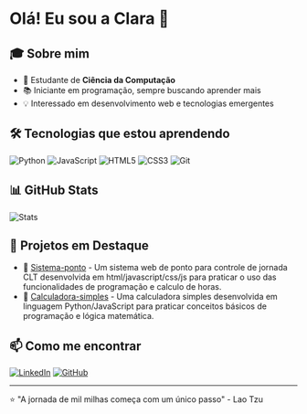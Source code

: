 # Olá! Eu sou a Clara 👋

## 🎓 Sobre mim
- 🌱 Estudante de **Ciência da Computação**
- 📚 Iniciante em programação, sempre buscando aprender mais
- 💡 Interessado em desenvolvimento web e tecnologias emergentes

## 🛠️ Tecnologias que estou aprendendo
![Python](https://img.shields.io/badge/-Python-3776AB?style=flat-square&logo=python&logoColor=white)
![JavaScript](https://img.shields.io/badge/-JavaScript-F7DF1E?style=flat-square&logo=javascript&logoColor=black)
![HTML5](https://img.shields.io/badge/-HTML5-E34F26?style=flat-square&logo=html5&logoColor=white)
![CSS3](https://img.shields.io/badge/-CSS3-1572B6?style=flat-square&logo=css3&logoColor=white)
![Git](https://img.shields.io/badge/-Git-F05032?style=flat-square&logo=git&logoColor=white)

## 📊 GitHub Stats
![Stats](https://github-readme-stats.vercel.app/api?username=CLARAMINDELO&show_icons=true&theme=radical)

## 🎯 Projetos em Destaque
- 🔗 [Sistema-ponto](https://github.com/claramindelo/sistema-ponto) - Um sistema web de ponto para controle de jornada CLT desenvolvida em html/javascript/css/js para praticar o uso das funcionalidades de programação e calculo de horas.
- 🔗 [Calculadora-simples](https://github.com/claramindelo/calculadora-simples) - Uma calculadora simples desenvolvida em linguagem Python/JavaScript para praticar conceitos básicos de programação e lógica matemática.

## 📫 Como me encontrar
[![LinkedIn](https://img.shields.io/badge/-LinkedIn-0A66C2?style=flat-square&logo=linkedin&logoColor=white)](seu-linkedin)
[![GitHub](https://img.shields.io/badge/-GitHub-181717?style=flat-square&logo=github&logoColor=white)](seu-github)

---
⭐ "A jornada de mil milhas começa com um único passo" - Lao Tzu
